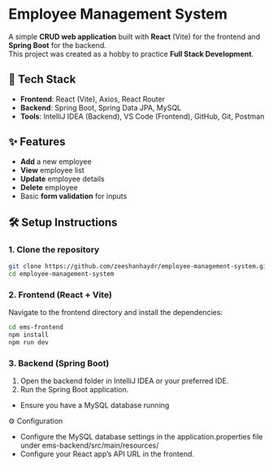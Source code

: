 # Employee Management System

A simple **CRUD web application** built with **React** (Vite) for the frontend and **Spring Boot** for the backend.  
This project was created as a hobby to practice **Full Stack Development**.

## 🚀 Tech Stack

- **Frontend**: React (Vite), Axios, React Router
- **Backend**: Spring Boot, Spring Data JPA, MySQL
- **Tools**: IntelliJ IDEA (Backend), VS Code (Frontend), GitHub, Git, Postman

## ✨ Features

- **Add** a new employee
- **View** employee list
- **Update** employee details
- **Delete** employee
- Basic **form validation** for inputs

## 🛠️ Setup Instructions

### 1. Clone the repository

```bash
git clone https://github.com/zeeshanhaydr/employee-management-system.git
cd employee-management-system
```
### 2. Frontend (React + Vite)
Navigate to the frontend directory and install the dependencies:
```bash
cd ems-frontend
npm install
npm run dev
```
### 3. Backend (Spring Boot)
1. Open the backend folder in IntelliJ IDEA or your preferred IDE.
2. Run the Spring Boot application.
 - Ensure you have a MySQL database running

⚙️ Configuration
 - Configure the MySQL database settings in the application.properties file under ems-backend/src/main/resources/
 - Configure your React app’s API URL in the frontend.




